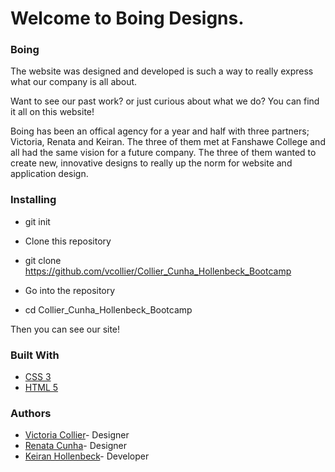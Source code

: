 # Welcome to Boing Designs.

### Boing

The website was designed and developed is such a way to really express what our company is all about.

Want to see our past work? or just curious about what we do? You can find it all on this website!

Boing has been an offical agency for a year and half with three partners; Victoria, Renata and Keiran. The three of them met at Fanshawe College and all had the same vision for a future company. The three of them wanted to create new, innovative designs to really up the norm for website and application design.


### Installing

- git init

- Clone this repository

- git clone https://github.com/vcollier/Collier_Cunha_Hollenbeck_Bootcamp

- Go into the repository

- cd Collier_Cunha_Hollenbeck_Bootcamp

Then you can see our site!

### Built With

- [CSS 3](https://cssreference.io/flexbox/)
- [HTML 5](https://dev.w3.org/html5/html-author/)

### Authors

- [Victoria Collier](https://github.com/vcollier)- Designer
- [Renata Cunha](https://github.com/Re-01)- Designer
- [Keiran Hollenbeck](https://github.com/kmankeiran)- Developer